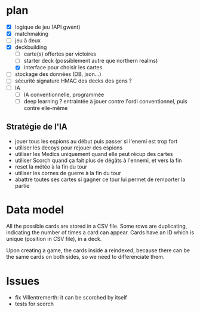 # plan

- [x] logique de jeu (API gwent)
- [x] matchmaking
- [ ] jeu à deux
- [x] deckbuilding
    - [ ] carte(s) offertes par victoires
    - [ ] starter deck (possiblement autre que northern realms)
    - [x] interface pour choisir les cartes
- [ ] stockage des données (DB, json...)
- [ ] sécurité signature HMAC des decks des gens ?
- [ ] IA
    - [ ] IA conventionnelle, programmée
    - [ ] deep learning ? entraintée à jouer contre l'ordi conventionnel, puis contre elle-même

## Stratégie de l'IA

* jouer tous les espions au début puis passer si l'enemi est trop fort
* utiliser les decoys pour rejouer des espions
* utiliser les Medics uniquement quand elle peut récup des cartes
* utiliser Scorch quand ça fait plus de dégâts à l'ennemi, et vers la fin
* reset la météo à la fin du tour
* utiliser les cornes de guerre à la fin du tour
* abattre toutes ses cartes si gagner ce tour lui permet de remporter la partie

# Data model

All the possible cards are stored in a CSV file. Some rows are duplicating, indicating the number of times a card can
appear. Cards have an ID which is unique (position in CSV file), in a deck.

Upon creating a game, the cards inside a reindexed, because there can be the same cards on both sides, so we need to
differenciate them.

# Issues

* fix Villentremerth: it can be scorched by itself
* tests for scorch